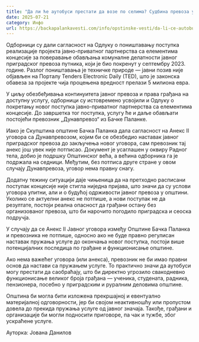 ```yaml
---
title: "Да ли ће аутобуси престати да возе по селима? Судбина превоза у рукама Општине (ВИДЕО)"
date: 2025-07-21
category: Инфо
url: https://backapalankavesti.com/info/opstinske-vesti/da-li-ce-autobusi-prestati-da-voze-po-selima-sudbina-prevoza-u-rukama-opstine-video/
---
```


Одборници су дали сагласност на Одлуку о поништавању поступка реализације пројекта јавно-приватног партнерства са елементима концесије за поверавање обављања комуналне делатности јавног приградског превоза путника, који је био покренут у септембру 2023. године. Разлог поништавања је техничке природе — јавни позив није објављен на Порталу Tenders Electronic Daily (TED), што је законска обавеза за пројекте чија процењена вредност прелази 5 милиона евра.

У циљу обезбеђивања континуитета јавног превоза и права грађана на доступну услугу, одборници су истовремено усвојили и Одлуку о покретању новог поступка јавно-приватног партнерства са елементима концесије. До завршетка тог поступка, услугу ће и даље обављати постојећи превозник „Дунавпревоз“ из Бачке Паланке.

Иако је Скупштина општине Бачка Паланка дала сагласност на Анекс II уговора са Дунавпревозом, којим би се обезбедио наставак јавног приградског превоза до закључења новог уговора, сам превозник тај анекс још увек није потписао. Документ је усаглашен у оквиру Радног тела, добио је подршку Општинског већа, а већина одборника га је подржала на седници. Међутим, без потписа друге стране у овом случају Дунавпревоза, уговор нема правну снагу.

Додатну тежину ситуацији даје чињеница да на претходно расписани поступак концесије није стигла ниједна пријава, што значи да су услови уговора упитни, али и о будућој одрживости јавног превоза у општини. Уколико се актуелни анекс не потпише, а нови поступак не да резултате, постоји реална опасност да грађани остану без организованог превоза, што би нарочито погодило приградска и сеоска подручја.

У случају да се Анекс II Јавног уговора између Општине Бачка Паланка и превозника не потпише, односно ако не буде правно регулисан наставак пружања услуге до окончања новог поступка, постоји више потенцијалних последица по грађане и функционисање општине.

Ако нема важећег уговора (или анекса), превозник не би имао правни основ да настави са пружањем услуге. То практично значи да аутобуси могу престати да саобраћају, што би директно угрозило свакодневно функционисање великог броја грађана — ученика, студената, радника, пензионера, посебно у приградским и руралним деловима општине.

Општина би могла бити изложена прекршајној и евентуално материјалној одговорности, јер би својом неактивношћу или пропустом довела до прекида пружања услуге од јавног значаја. Такође, грађани и организације би могли подносити приговоре, па чак и тужбе, због ускраћене услуге.

Ауторка: Јована Данилов
